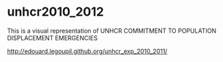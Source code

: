 unhcr2010_2012
==============

This is a visual representation of UNHCR COMMITMENT TO POPULATION DISPLACEMENT EMERGENCIES

http://edouard.legoupil.github.org/unhcr_exp_2010_2011/